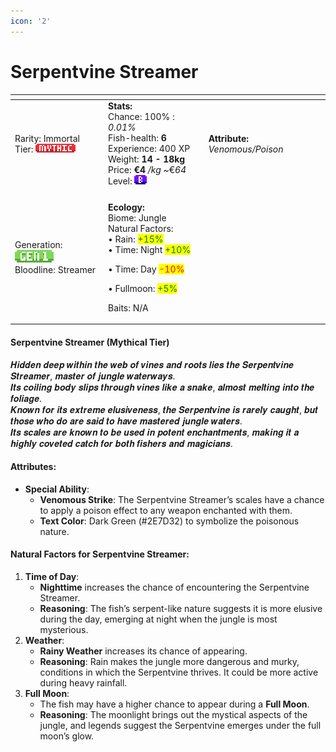 ```yaml
---
icon: '2'
---
```


# Serpentvine Streamer



<table data-view="cards"><thead><tr><th></th><th></th><th></th></tr></thead><tbody><tr><td>Rarity: Immortal<br>Tier: <img src="../../../../../.gitbook/assets/rarity_mythic (1).png" alt="" data-size="original"></td><td><strong>Stats:</strong><br>Chance: 100% : <em>0.01%</em><br>Fish-health: <strong>6</strong><br>Experience: 400 XP<br>Weight: <strong>14 - 18kg</strong><br>Price: <strong>€4</strong> <em>/kg   ~</em>€<em>64</em><br>Level: <img src="../../../../../.gitbook/assets/quality_b.png" alt=""></td><td><strong>Attribute:</strong> <em>Venomous/Poison</em></td></tr><tr><td></td><td></td><td></td></tr><tr><td>Generation: <img src="../../../../../.gitbook/assets/gen1 (1).png" alt=""><br>Bloodline: Streamer</td><td><p><strong>Ecology:</strong> <br>Biome: Jungle<br>Natural Factors: <br>   • Rain: <mark style="color:green;">+15%</mark><br>   • Time: Night <mark style="color:green;">+10%</mark></p><p>   • Time: Day <mark style="color:red;">-10%</mark></p><p>   • Fullmoon: <mark style="color:green;">+5%</mark></p><p>Baits: N/A<br></p></td><td></td></tr></tbody></table>

#### **Serpentvine Streamer** (Mythical Tier)

𝑯𝒊𝒅𝒅𝒆𝒏 𝒅𝒆𝒆𝒑 𝒘𝒊𝒕𝒉𝒊𝒏 𝒕𝒉𝒆 𝒘𝒆𝒃 𝒐𝒇 𝒗𝒊𝒏𝒆𝒔 𝒂𝒏𝒅 𝒓𝒐𝒐𝒕𝒔 𝒍𝒊𝒆𝒔 𝒕𝒉𝒆 𝑺𝒆𝒓𝒑𝒆𝒏𝒕𝒗𝒊𝒏𝒆 𝑺𝒕𝒓𝒆𝒂𝒎𝒆𝒓, 𝒎𝒂𝒔𝒕𝒆𝒓 𝒐𝒇 𝒋𝒖𝒏𝒈𝒍𝒆 𝒘𝒂𝒕𝒆𝒓𝒘𝒂𝒚𝒔.\
𝑰𝒕𝒔 𝒄𝒐𝒊𝒍𝒊𝒏𝒈 𝒃𝒐𝒅𝒚 𝒔𝒍𝒊𝒑𝒔 𝒕𝒉𝒓𝒐𝒖𝒈𝒉 𝒗𝒊𝒏𝒆𝒔 𝒍𝒊𝒌𝒆 𝒂 𝒔𝒏𝒂𝒌𝒆, 𝒂𝒍𝒎𝒐𝒔𝒕 𝒎𝒆𝒍𝒕𝒊𝒏𝒈 𝒊𝒏𝒕𝒐 𝒕𝒉𝒆 𝒇𝒐𝒍𝒊𝒂𝒈𝒆.\
𝑲𝒏𝒐𝒘𝒏 𝒇𝒐𝒓 𝒊𝒕𝒔 𝒆𝒙𝒕𝒓𝒆𝒎𝒆 𝒆𝒍𝒖𝒔𝒊𝒗𝒆𝒏𝒆𝒔𝒔, 𝒕𝒉𝒆 𝑺𝒆𝒓𝒑𝒆𝒏𝒕𝒗𝒊𝒏𝒆 𝒊𝒔 𝒓𝒂𝒓𝒆𝒍𝒚 𝒄𝒂𝒖𝒈𝒉𝒕, 𝒃𝒖𝒕 𝒕𝒉𝒐𝒔𝒆 𝒘𝒉𝒐 𝒅𝒐 𝒂𝒓𝒆 𝒔𝒂𝒊𝒅 𝒕𝒐 𝒉𝒂𝒗𝒆 𝒎𝒂𝒔𝒕𝒆𝒓𝒆𝒅 𝒋𝒖𝒏𝒈𝒍𝒆 𝒘𝒂𝒕𝒆𝒓𝒔.\
𝑰𝒕𝒔 𝒔𝒄𝒂𝒍𝒆𝒔 𝒂𝒓𝒆 𝒌𝒏𝒐𝒘𝒏 𝒕𝒐 𝒃𝒆 𝒖𝒔𝒆𝒅 𝒊𝒏 𝒑𝒐𝒕𝒆𝒏𝒕 𝒆𝒏𝒄𝒉𝒂𝒏𝒕𝒎𝒆𝒏𝒕𝒔, 𝒎𝒂𝒌𝒊𝒏𝒈 𝒊𝒕 𝒂 𝒉𝒊𝒈𝒉𝒍𝒚 𝒄𝒐𝒗𝒆𝒕𝒆𝒅 𝒄𝒂𝒕𝒄𝒉 𝒇𝒐𝒓 𝒃𝒐𝒕𝒉 𝒇𝒊𝒔𝒉𝒆𝒓𝒔 𝒂𝒏𝒅 𝒎𝒂𝒈𝒊𝒄𝒊𝒂𝒏𝒔.

#### **Attributes**:

* **Special Ability**:
  * **Venomous Strike**: The Serpentvine Streamer’s scales have a chance to apply a poison effect to any weapon enchanted with them.
  * **Text Color**: Dark Green (#2E7D32) to symbolize the poisonous nature.

#### **Natural Factors for Serpentvine Streamer**:

1. **Time of Day**:
   * **Nighttime** increases the chance of encountering the Serpentvine Streamer.
   * **Reasoning**: The fish’s serpent-like nature suggests it is more elusive during the day, emerging at night when the jungle is most mysterious.
2. **Weather**:
   * **Rainy Weather** increases its chance of appearing.
   * **Reasoning**: Rain makes the jungle more dangerous and murky, conditions in which the Serpentvine thrives. It could be more active during heavy rainfall.
3. **Full Moon**:
   * The fish may have a higher chance to appear during a **Full Moon**.
   * **Reasoning**: The moonlight brings out the mystical aspects of the jungle, and legends suggest the Serpentvine emerges under the full moon’s glow.

